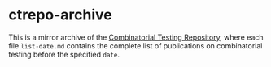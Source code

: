 # ctrepo-archive

This is a mirror archive of the [Combinatorial Testing Repository](http://gist.nju.edu.cn/ct_repository), where each file `list-date.md` contains the complete list of publications on combinatorial testing before the specified `date`.

